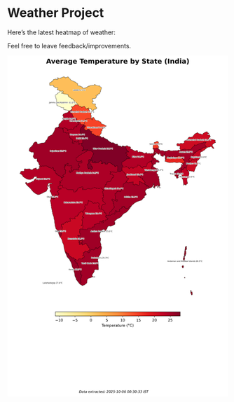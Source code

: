 # Weather Project

Here’s the latest heatmap of weather:

Feel free to leave feedback/improvements.

![India Heatmap](docs/assets/india_heatmap.png?v=E2C054)
